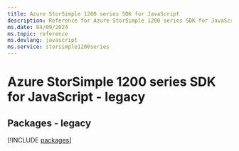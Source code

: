 ```yaml
---
title: Azure StorSimple 1200 series SDK for JavaScript
description: Reference for Azure StorSimple 1200 series SDK for JavaScript
ms.date: 04/09/2024
ms.topic: reference
ms.devlang: javascript
ms.service: storsimple1200series
---
```

# Azure StorSimple 1200 series SDK for JavaScript - legacy
## Packages - legacy
[!INCLUDE [packages](storsimple-1200-series-index.md)]